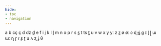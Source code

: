```yaml
---
hide:
- toc
- navigation
---
```

a
b
cç
ç
d
dz
d̪
e
f
i
j
k
l
l̥
m
n
o
p
r
s
s̪
t
ts
t̪
u
v
w
x
y
yː
z
z̪
ø
øː
ɔ
ɖ
ɟʝ
ɡ
ɪ
ɭ
ɭ̥
ɯ
ɯː
ɳ
ɽ
ɾ
ʂ
ʈ
ʊ
ʌ
ʐ
ʝ
θ

